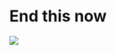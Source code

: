 # End this now

![](https://upload.wikimedia.org/wikipedia/commons/thumb/4/42/DUMPING_LANDFILL_AT_FRESH_KILLS,_ON_THE_WEST_SHORE_OF_STATEN_ISLAND_-_NARA_-_548348.jpg/2560px-DUMPING_LANDFILL_AT_FRESH_KILLS,_ON_THE_WEST_SHORE_OF_STATEN_ISLAND_-_NARA_-_548348.jpg)